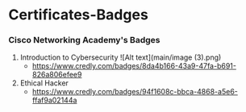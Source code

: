 # Certificates-Badges

### Cisco Networking Academy's Badges
1. Introduction to Cybersecurity
   ![Alt text](main/image (3).png)
   - https://www.credly.com/badges/8da4b166-43a9-47fa-b691-826a806efee9
3. Ethical Hacker
   - https://www.credly.com/badges/94f1608c-bbca-4868-a5e6-ffaf9a02144a
